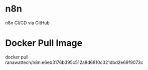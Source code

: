 # n8n
n8n CI/CD via  GitHub


# Docker Pull Image
docker pull ranawattech/n8n:e6eb3176b395c512a8d6810c321dbd2e69f9073c
